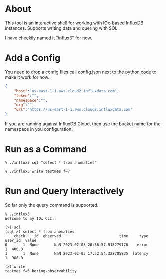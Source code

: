 # About
This tool is an interactive shell for working with IOx-based InfluxDB instances. Supports writing data and quering with SQL.

I have cheekily named it "influx3" for now.

# Add a Config
You need to drop a config files call config.json next to the python code to make it work for now. 

```json
{
    "host":"us-east-1-1.aws.cloud2.influxdata.com",
    "token":"",
    "namespace":"",
    "org":"",
    "url":"https://us-east-1-1.aws.cloud2.influxdata.com"
}
```

If you are running against InfluxDB Cloud, then use the bucket name for the namespace in you configuration.

# Run as a Command
```
% ./influx3 sql "select * from anomalies"
```

```
% ./influx3 write testmes f=7 
```

# Run and Query Interactively
So far only the query command is supported.

```
% ./influx3
Welcome to my IOx CLI.

(>) sql
(sql >) select * from anomalies
    check    id  observed                          time     type user_id  value
0       1  None       NaN 2023-02-03 20:56:57.513279776    error       1  400.0
1       1  None       NaN 2023-02-03 17:52:54.328785835  latency       1  900.0
```

```
(>) write 
testmes f=5 boring-observability
```